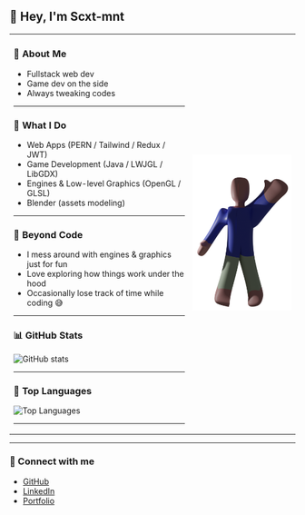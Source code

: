 ## 👋 Hey, I'm Scxt-mnt  

<table>
<tr>
<td>

### 👾 About Me  
- Fullstack web dev  
- Game dev on the side  
- Always tweaking codes  

---

### 🧐 What I Do  
- Web Apps (PERN / Tailwind / Redux / JWT)  
- Game Development (Java / LWJGL / LibGDX)  
- Engines & Low-level Graphics (OpenGL / GLSL)  
- Blender (assets modeling)  

---

### 🤩 Beyond Code  
- I mess around with engines & graphics just for fun  
- Love exploring how things work under the hood  
- Occasionally lose track of time while coding 😅  

---

### 📊 GitHub Stats  
![GitHub stats](https://github-readme-stats.vercel.app/api?username=Scxt-mnt&show_icons=true&theme=radical)

---

### 📝 Top Languages  
![Top Languages](https://github-readme-stats.vercel.app/api/top-langs/?username=Scxt-mnt&layout=compact&theme=radical)

---


</td>
<td>
  <img src="./greet.png" width="220"/>
</td>
</tr>
</table>

---

### 🔗 Connect with me
- [GitHub](https://github.com/Scxt-mnt)  
- [LinkedIn](https://www.linkedin.com/feed/)   
- [Portfolio](https://www.instagram.com/)
